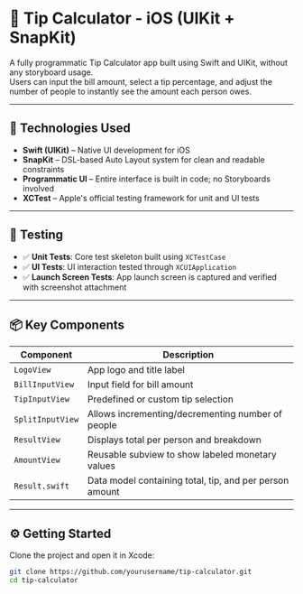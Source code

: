 # 💸 Tip Calculator - iOS (UIKit + SnapKit)

A fully programmatic Tip Calculator app built using Swift and UIKit, without any storyboard usage.  
Users can input the bill amount, select a tip percentage, and adjust the number of people to instantly see the amount each person owes.

---

## 🚀 Technologies Used

- **Swift (UIKit)** – Native UI development for iOS
- **SnapKit** – DSL-based Auto Layout system for clean and readable constraints
- **Programmatic UI** – Entire interface is built in code; no Storyboards involved
- **XCTest** – Apple's official testing framework for unit and UI tests

---

## 🧪 Testing

- ✅ **Unit Tests**: Core test skeleton built using `XCTestCase`
- ✅ **UI Tests**: UI interaction tested through `XCUIApplication`
- ✅ **Launch Screen Tests**: App launch screen is captured and verified with screenshot attachment

---

## 📦 Key Components

| Component         | Description |
|-------------------|-------------|
| `LogoView`        | App logo and title label |
| `BillInputView`   | Input field for bill amount |
| `TipInputView`    | Predefined or custom tip selection |
| `SplitInputView`  | Allows incrementing/decrementing number of people |
| `ResultView`      | Displays total per person and breakdown |
| `AmountView`      | Reusable subview to show labeled monetary values |
| `Result.swift`    | Data model containing total, tip, and per person amount |

---

## ⚙️ Getting Started

Clone the project and open it in Xcode:

```bash
git clone https://github.com/yourusername/tip-calculator.git
cd tip-calculator
